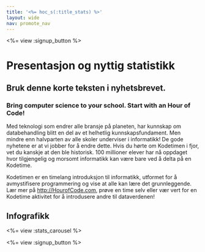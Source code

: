 ```yaml
---
title: '<%= hoc_s(:title_stats) %>'
layout: wide
nav: promote_nav
---
```



<a id="blurb"></a>

<%= view :signup_button %>

# Presentasjon og nyttig statistikk

## Bruk denne korte teksten i nyhetsbrevet.

### Bring computer science to your school. Start with an Hour of Code!

Med teknologi som endrer alle bransje på planeten, har kunnskap om databehandling blitt en del av et helhetlig kunnskapsfundament. Men mindre enn halvparten av alle skoler underviser i informatikk! De gode nyhetene er at vi jobber for å endre dette. Hvis du hørte om Kodetimen i fjor, vet du kanskje at den ble historisk. 100 millioner elever har nå oppdaget hvor tilgjengelig og morsomt informatikk kan være bare ved å delta på en Kodetime.

Kodetimen er en timelang introduksjon til informatikk, utformet for å avmystifisere programmering og vise at alle kan lære det grunnleggende. Lær mer på <http://HourofCode.com>, prøve en time selv eller vær vert for en Kodetime aktivitet for å introdusere andre til dataverdenen!

<a id="infographics"></a>

## Infografikk

<%= view :stats_carousel %>

<%= view :signup_button %>